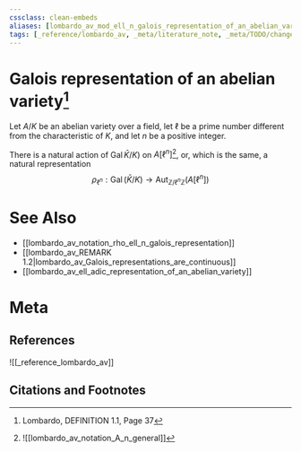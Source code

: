 ```yaml
---
cssclass: clean-embeds
aliases: [lombardo_av_mod_ell_n_galois_representation_of_an_abelian_variety]
tags: [_reference/lombardo_av, _meta/literature_note, _meta/TODO/change_title, _meta/definition, _meta/notation]
---
```

# Galois representation of an abelian variety[^1]
Let $A / K$ be an abelian variety over a field, let $\ell$ be a prime number different from the characteristic of $K$, and let $n$ be a positive integer. 

There is a natural action of $\operatorname{Gal}\bar{K} / K)$ on $A\left[\ell^{n}\right]$[^2], or, which is the same, a natural representation
$$
\rho_{\ell^{n}}: \operatorname{Gal}(\bar{K} / K) \rightarrow \operatorname{Aut}_{\mathbb{Z} / \ell^{n} \mathbb{Z}}\left(A\left[\ell^{n}\right]\right)
$$

[^2]: ![[lombardo_av_notation_A_n_general]]

# See Also
- [[lombardo_av_notation_rho_ell_n_galois_representation]]
- [[lombardo_av_REMARK 1.2|lombardo_av_Galois_representations_are_continuous]]
- [[lombardo_av_ell_adic_representation_of_an_abelian_variety]]
# Meta
## References
![[_reference_lombardo_av]]

## Citations and Footnotes
[^1]: Lombardo, DEFINITION 1.1, Page 37